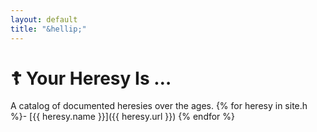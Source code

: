 ```yaml
---
layout: default
title: "&hellip;"
---
```

# &#x2626; Your Heresy Is &hellip;
A catalog of documented heresies over the ages.
{% for heresy in site.h %}- [{{ heresy.name }}]({{ heresy.url }})
{% endfor %}